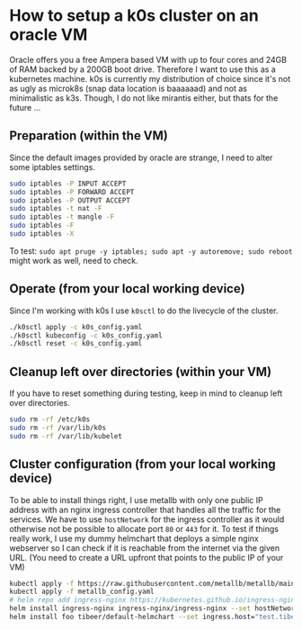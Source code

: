 # How to setup a k0s cluster on an oracle VM

Oracle offers you a free Ampera based VM with up to four cores and 24GB of RAM backed by a 200GB boot drive.
Therefore I want to use this as a kubernetes machine. k0s is currently my distribution of choice since it's not as ugly as microk8s (snap data location is baaaaaad) and not as minimalistic as k3s. Though, I do not like mirantis either, but thats for the future ...

## Preparation (within the VM)

Since the default images provided by oracle are strange, I need to alter some iptables settings.

```sh
sudo iptables -P INPUT ACCEPT
sudo iptables -P FORWARD ACCEPT
sudo iptables -P OUTPUT ACCEPT
sudo iptables -t nat -F
sudo iptables -t mangle -F
sudo iptables -F
sudo iptables -X
```

To test: `sudo apt pruge -y iptables; sudo apt -y autoremove; sudo reboot` might work as well, need to check.

## Operate (from your local working device)

Since I'm working with k0s I use `k0sctl` to do the livecycle of the cluster.

```sh
./k0sctl apply -c k0s_config.yaml
./k0sctl kubeconfig -c k0s_config.yaml
./k0sctl reset -c k0s_config.yaml
```

## Cleanup left over directories (within your VM)

If you have to reset something during testing, keep in mind to cleanup left over directories.

```sh
sudo rm -rf /etc/k0s
sudo rm -rf /var/lib/k0s
sudo rm -rf /var/lib/kubelet
```

## Cluster configuration (from your local working device)

To be able to install things right, I use metallb with only one public IP address with an nginx ingress controller that handles all the traffic for the services. We have to use `hostNetwork` for the ingress controller as it would otherwise not be possible to allocate port `80` or `443` for it.
To test if things really work, I use my dummy helmchart that deploys a simple nginx webserver so I can check if it is reachable from the internet via the given URL. (You need to create a URL upfront that points to the public IP of your VM)

```sh
kubectl apply -f https://raw.githubusercontent.com/metallb/metallb/main/config/manifests/metallb-native.yaml
kubectl apply -f metallb_config.yaml
# helm repo add ingress-nginx https://kubernetes.github.io/ingress-nginx
helm install ingress-nginx ingress-nginx/ingress-nginx --set hostNetwork="true"
helm install foo tibeer/default-helmchart --set ingress.host="test.tibeer.de" 
```
